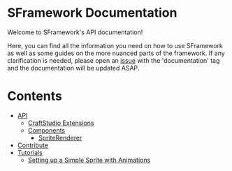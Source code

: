 # SFramework Documentation
Welcome to SFramework's API documentation!

Here, you can find all the information you need on how to use SFramework as well as some guides on the more nuanced parts of the framework.  If any clarification is needed, please open an [issue](https://github.com/mitchwadair/sidescroller-framework/issues) with the 'documentation' tag and the documentation will be updated ASAP.

# Contents
- [API](API)
  - [CraftStudio Extensions](https://github.com/mitchwadair/sidescroller-framework/blob/master/doc/API/CraftStudio%20Extensions.md)
  - [Components](https://github.com/mitchwadair/sidescroller-framework/tree/master/doc/API/Components)
    - [SpriteRenderer](https://github.com/mitchwadair/sidescroller-framework/blob/master/doc/API/Components/SpriteRenderer.md)
- [Contribute](https://github.com/mitchwadair/sidescroller-framework/tree/master/doc/Contribute)
- [Tutorials](https://github.com/mitchwadair/sidescroller-framework/tree/master/doc/Tutorials)
  - [Setting up a Simple Sprite with Animations](Setting%20Up%20a%20Simple%20Sprite%20with%20Animation.md)

